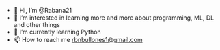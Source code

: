 - 👋 Hi, I’m @Rabana21
- 👀 I’m interested in learning more and more about programming, ML, DL and other things
- 🌱 I’m currently learning Python
- 📫 How to reach me rbnbullones1@gmail.com

<!---
Rabana21/Rabana21 is a ✨ special ✨ repository because its `README.md` (this file) appears on your GitHub profile.
You can click the Preview link to take a look at your changes.
--->
